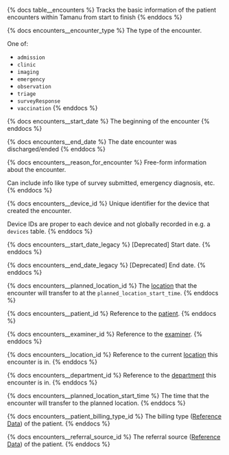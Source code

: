 {% docs table__encounters %}
Tracks the basic information of the patient encounters within Tamanu from start to finish
{% enddocs %}

{% docs encounters__encounter_type %}
The type of the encounter.

One of:
- `admission`
- `clinic`
- `imaging`
- `emergency`
- `observation`
- `triage`
- `surveyResponse`
- `vaccination`
{% enddocs %}

{% docs encounters__start_date %}
The beginning of the encounter
{% enddocs %}

{% docs encounters__end_date %}
The date encounter was discharged/ended
{% enddocs %}

{% docs encounters__reason_for_encounter %}
Free-form information about the encounter.

Can include info like type of survey submitted, emergency diagnosis, etc.
{% enddocs %}

{% docs encounters__device_id %}
Unique identifier for the device that created the encounter.

Device IDs are proper to each device and not globally recorded in e.g. a `devices` table.
{% enddocs %}

{% docs encounters__start_date_legacy %}
[Deprecated] Start date.
{% enddocs %}

{% docs encounters__end_date_legacy %}
[Deprecated] End date.
{% enddocs %}

{% docs encounters__planned_location_id %}
The [location](#!/source/source.tamanu.tamanu.locations) that the encounter will transfer to at the
`planned_location_start_time`.
{% enddocs %}

{% docs encounters__patient_id %}
Reference to the [patient](#!/source/source.tamanu.tamanu.patients).
{% enddocs %}

{% docs encounters__examiner_id %}
Reference to the [examiner](#!/source/source.tamanu.tamanu.users).
{% enddocs %}

{% docs encounters__location_id %}
Reference to the current [location](#!/source/source.tamanu.tamanu.locations) this encounter is in.
{% enddocs %}

{% docs encounters__department_id %}
Reference to the [department](#!/source/source.tamanu.tamanu.departments) this encounter is in.
{% enddocs %}

{% docs encounters__planned_location_start_time %}
The time that the encounter will transfer to the planned location.
{% enddocs %}

{% docs encounters__patient_billing_type_id %}
The billing type ([Reference Data](#!/source/source.tamanu.tamanu.reference_data)) of the patient.
{% enddocs %}

{% docs encounters__referral_source_id %}
The referral source ([Reference Data](#!/source/source.tamanu.tamanu.reference_data)) of the patient.
{% enddocs %}

